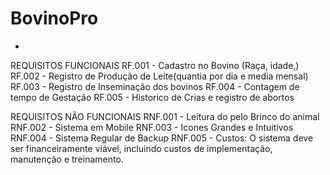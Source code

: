 # BovinoPro






-
REQUISITOS FUNCIONAIS
RF.001 -  Cadastro no Bovino (Raça, idade,)
RF.002 -  Registro de Produção de Leite(quantia por dia e media mensal)
RF.003 -  Registro de Inseminação dos bovinos 
RF.004 -  Contagem de tempo de Gestação
RF.005 -  Historico de Crias e registro de abortos

REQUISITOS NÃO FUNCIONAIS
RNF.001 - Leitura do pelo Brinco do animal
RNF.002 - Sistema em Mobile 
RNF.003 - Icones Grandes e Intuitivos 
RNF.004 - Sistema Regular de Backup
RNF.005 - Custos: O sistema deve ser financeiramente viável, incluindo custos de implementação, manutenção e treinamento.

